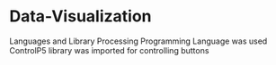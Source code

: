 # Data-Visualization
Languages and Library
Processing Programming Language was used 
ControlP5 library was imported for controlling buttons 
